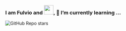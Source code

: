 ### I am Fulvio and <img src="https://raw.githubusercontent.com/MartinHeinz/MartinHeinz/master/wave.gif" width="30px">, 🌱 I’m currently learning ...
![GitHub Repo stars](https://img.shields.io/github/stars/fulviog74/fulviog74)


<!--
**fulviog74/fulviog74** is a ✨ _special_ ✨ repository because its `README.md` (this file) appears on your GitHub profile.

Here are some ideas to get you started:

- 🔭 I’m currently working on ...
- 🌱 I’m currently learning ...
- 👯 I’m looking to collaborate on ...
- 🤔 I’m looking for help with ...
- 💬 Ask me about ...
- 📫 How to reach me: ...
- 😄 Pronouns: ...
- ⚡ Fun fact: ...
-->
